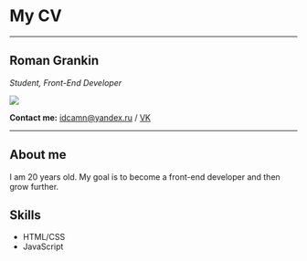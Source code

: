 # My CV
***
## Roman Grankin
*Student, Front-End Developer*

![](https://res.cloudinary.com/stage-nflclubs/image/upload/49ers/f6b7udz3xm3jglfakq9q.svg)

**Contact me:** [idcamn@yandex.ru](mailto:idcamn@yandex.ru) / [VK](vk.com/unknowndev)
***
## About me
I am 20 years old. My goal is to become a front-end developer and then grow further.

## Skills
* HTML/CSS
* JavaScript
